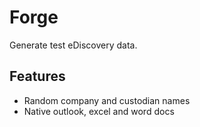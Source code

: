 # Forge
Generate test eDiscovery data.

## Features
- Random company and custodian names
- Native outlook, excel and word docs
